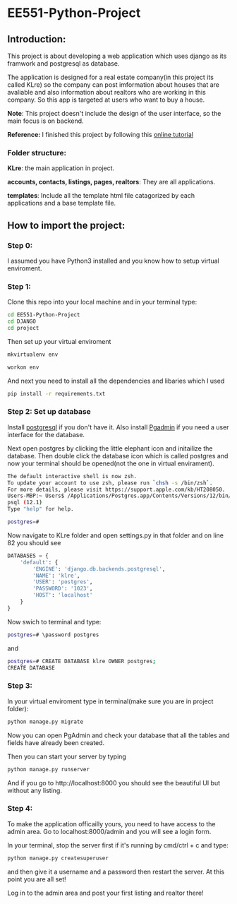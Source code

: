 # EE551-Python-Project
## Introduction:
This project is about developing a web application which uses django as its framwork and postgresql as database. 

The application is designed for a real estate company(in this project its called KLre) so the company can post imformation about houses that are avaliable and also information about realtors who are working in this company. So this app is targeted at users who want to buy a house.

**Note**: This project doesn't include the design of the user interface, so the main focus is on backend.

**Reference:** I finished this project by following this [online tutorial](https://www.udemy.com/course/python-django-dev-to-deployment/) 

### Folder structure:
**KLre**: the main application in project.

**accounts, contacts, listings, pages, realtors**: They are all applications.

**templates**: Include all the template html file catagorized by each applications and a base template file.

## How to import the project:
### Step 0:
I assumed you have Python3 installed and you know how to setup virtual enviroment.

### Step 1:
Clone this repo into your local machine and in your terminal type:
```bash
cd EE551-Python-Project
cd DJANGO
cd project
```
Then set up your virtual enviroment
```bash
mkvirtualenv env
```
```bash
workon env
```
And next you need to install all the dependencies and libaries which I used
```bash
pip install -r requirements.txt
```
### Step 2: Set up database
Install [postgresql](https://www.postgresql.org/download/ "click here to install it") if you don't have it. Also install [Pgadmin](https://www.pgadmin.org/download/ "click here to install pgadmin") if you need a user interface for the database.

Next open postgres by clicking the little elephant icon and initailize the database. Then double click the database icon which is called postgres and now your terminal should be opened(not the one in virtual envirament).
```bash
The default interactive shell is now zsh.
To update your account to use zsh, please run `chsh -s /bin/zsh`.
For more details, please visit https://support.apple.com/kb/HT208050.
Users-MBP:~ Users$ /Applications/Postgres.app/Contents/Versions/12/bin/psql -p5432 "postgres"
psql (12.1)
Type "help" for help.

postgres=# 
```


Now navigate to KLre folder and open settings.py in that folder and on line 82 you should see 
```python
DATABASES = {
    'default': {
        'ENGINE': 'django.db.backends.postgresql',
        'NAME': 'klre',
        'USER': 'postgres',
        'PASSWORD': '1023',
        'HOST': 'localhost'
    }
}
```
Now swich to terminal and type:
```bash
postgres=# \password postgres
```
and
```bash
postgres=# CREATE DATABASE klre OWNER postgres;
CREATE DATABASE
```
### Step 3:
In your virtual enviroment type in terminal(make sure you are in project folder):
```bash
python manage.py migrate
```
Now you can open PgAdmin and check your database that all the tables and fields have already been created.

Then you can start your server by typing
```bash
python manage.py runserver
```
And if you go to http://localhost:8000 you should see the beautiful UI but without any listing.

### Step 4:
To make the application officailly yours, you need to have access to the admin area. Go to localhost:8000/admin and you will see a login form. 

In your terminal, stop the server first if it's running by cmd/ctrl + c and type:
```bash
python manage.py createsuperuser
```
and then give it a username and a password then restart the server. At this point you are all set!

Log in to the admin area and post your first listing and realtor there!





